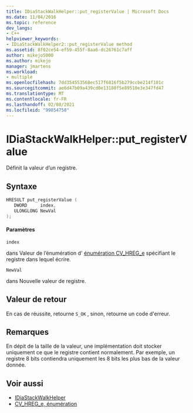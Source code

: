 ```yaml
---
title: IDiaStackWalkHelper::put_registerValue | Microsoft Docs
ms.date: 11/04/2016
ms.topic: reference
dev_langs:
- C++
helpviewer_keywords:
- IDiaStackWalkHelper2::put_registerValue method
ms.assetid: 8f02ce54-ef59-455f-8aa6-dc26761c7aff
author: mikejo5000
ms.author: mikejo
manager: jmartens
ms.workload:
- multiple
ms.openlocfilehash: 7dd354553568ec517f6816f5b279ccbe214f101c
ms.sourcegitcommit: ae6d47b09a439cd0e13180f5e89510e3e347fd47
ms.translationtype: MT
ms.contentlocale: fr-FR
ms.lasthandoff: 02/08/2021
ms.locfileid: "99854758"
---
```

# <a name="idiastackwalkhelperput_registervalue"></a>IDiaStackWalkHelper::put_registerValue
Définit la valeur d’un registre.

## <a name="syntax"></a>Syntaxe

```C++
HRESULT put_registerValue ( 
   DWORD     index,
   ULONGLONG NewVal
);
```

#### <a name="parameters"></a>Paramètres
 `index`

dans Valeur de l’énumération d' [énumération CV_HREG_e](../../debugger/debug-interface-access/cv-hreg-e.md) spécifiant le registre dans lequel écrire.

 `NewVal`

dans Nouvelle valeur de registre.

## <a name="return-value"></a>Valeur de retour
 En cas de réussite, retourne `S_OK` , sinon, retourne un code d'erreur.

## <a name="remarks"></a>Remarques
 En dépit de la taille de la valeur, une implémentation doit stocker uniquement ce que le registre contient normalement. Par exemple, un registre 8 bits contiendra uniquement les 8 bits les plus bas de la valeur donnée.

## <a name="see-also"></a>Voir aussi
- [IDiaStackWalkHelper](../../debugger/debug-interface-access/idiastackwalkhelper.md)
- [CV_HREG_e, énumération](../../debugger/debug-interface-access/cv-hreg-e.md)